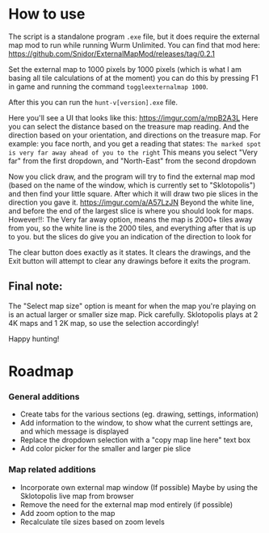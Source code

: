 # How to use
The script is a standalone program `.exe` file, but it does require the external map mod to run while running Wurm Unlimited.
You can find that mod here: https://github.com/Snidor/ExternalMapMod/releases/tag/0.2.1

Set the external map to 1000 pixels by 1000 pixels (which is what I am basing all tile calculations of at the moment)
you can do this by pressing F1 in game and running the command `toggleexternalmap 1000`.

After this you can run the `hunt-v[version].exe` file.

Here you'll see a UI that looks like this: https://imgur.com/a/mpB2A3L
Here you can select the distance based on the treasure map reading. And the direction based on your orientation, and directions on the treasure map.
For example:
you face north, and you get a reading that states: `The marked spot is very far away ahead of you to the right`
This means you select "Very far" from the first dropdown, and "North-East" from the second dropdown

Now you click draw, and the program will try to find the external map mod (based on the name of the window, which is currently set to "Sklotopolis")
and then find your little square. After which it will draw two pie slices in the direction you gave it. https://imgur.com/a/A57LzJN
Beyond the white line, and before the end of the largest slice is where you should look for maps.
However!!: The Very far away option, means the map is 2000+ tiles away from you, so the white line is the 2000 tiles, and everything after that is up to you.
but the slices do give you an indication of the direction to look for

The clear button does exactly as it states. It clears the drawings, and the Exit button will attempt to clear any drawings before it exits the program.


## Final note:
The "Select map size" option is meant for when the map you're playing on is an actual larger or smaller size map. Pick carefully. 
Sklotopolis plays at 2 4K maps and 1 2K map, so use the selection accordingly!

Happy hunting!

# Roadmap

### General additions
- Create tabs for the various sections (eg. drawing, settings, information)
- Add information to the window, to show what the current settings are, and which message is displayed
- Replace the dropdown selection with a "copy map line here" text box
- Add color picker for the smaller and larger pie slice

### Map related additions 
- Incorporate own external map window (If possible) Maybe by using the Sklotopolis live map from browser
- Remove the need for the external map mod entirely (if possible)
- Add zoom option to the map
- Recalculate tile sizes based on zoom levels

